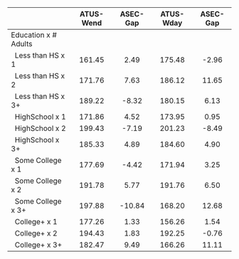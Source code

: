 
|                      |    ATUS-Wend |     ASEC-Gap |    ATUS-Wday |     ASEC-Gap |
| -------------------- | :----------: | :----------: | :----------: | :----------: |
| Education x # Adults |              |              |              |              |
| &nbsp;&nbsp;Less than HS x 1 |       161.45 |         2.49 |       175.48 |        -2.96 |
| &nbsp;&nbsp;Less than HS x 2 |       171.76 |         7.63 |       186.12 |        11.65 |
| &nbsp;&nbsp;Less than HS x 3+ |       189.22 |        -8.32 |       180.15 |         6.13 |
| &nbsp;&nbsp;HighSchool x 1 |       171.86 |         4.52 |       173.95 |         0.95 |
| &nbsp;&nbsp;HighSchool x 2 |       199.43 |        -7.19 |       201.23 |        -8.49 |
| &nbsp;&nbsp;HighSchool x 3+ |       185.33 |         4.89 |       184.60 |         4.90 |
| &nbsp;&nbsp;Some College x 1 |       177.69 |        -4.42 |       171.94 |         3.25 |
| &nbsp;&nbsp;Some College x 2 |       191.78 |         5.77 |       191.76 |         6.50 |
| &nbsp;&nbsp;Some College x 3+ |       197.88 |       -10.84 |       168.20 |        12.68 |
| &nbsp;&nbsp;College+ x 1 |       177.26 |         1.33 |       156.26 |         1.54 |
| &nbsp;&nbsp;College+ x 2 |       194.43 |         1.83 |       192.25 |        -0.76 |
| &nbsp;&nbsp;College+ x 3+ |       182.47 |         9.49 |       166.26 |        11.11 |

